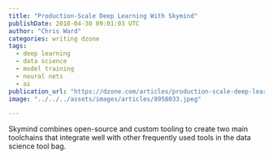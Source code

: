```yaml
---
title: "Production-Scale Deep Learning With Skymind"
publishDate: 2018-04-30 09:01:03 UTC
author: "Chris Ward"
categories: writing dzone
tags:
  - deep learning
  - data science
  - model training
  - neural nets
  - ai
publication_url: "https://dzone.com/articles/production-scale-deep-learning-with-skymind"
image: "../../../assets/images/articles/8958033.jpeg"

---
```

Skymind combines open-source and custom tooling to create two main toolchains that integrate well with other frequently used tools in the data science tool bag.

